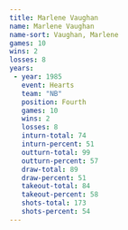 ```yaml
---
title: Marlene Vaughan
name: Marlene Vaughan
name-sort: Vaughan, Marlene
games: 10
wins: 2
losses: 8
years:
 - year: 1985
   event: Hearts
   team: "NB"
   position: Fourth
   games: 10
   wins: 2
   losses: 8
   inturn-total: 74
   inturn-percent: 51
   outturn-total: 99
   outturn-percent: 57
   draw-total: 89
   draw-percent: 51
   takeout-total: 84
   takeout-percent: 58
   shots-total: 173
   shots-percent: 54
---
```

